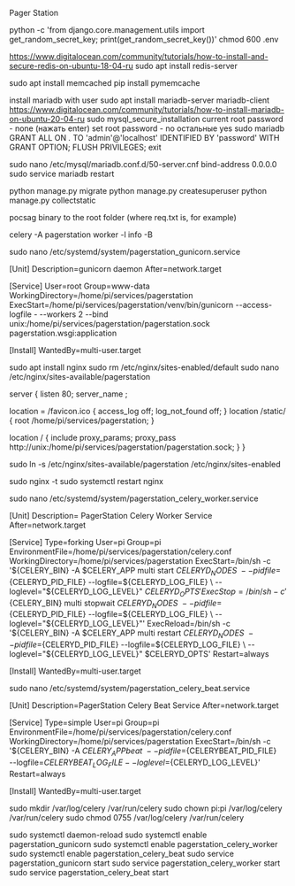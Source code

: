 
Pager Station

python -c 'from django.core.management.utils import get_random_secret_key; print(get_random_secret_key())'
chmod 600 .env

https://www.digitalocean.com/community/tutorials/how-to-install-and-secure-redis-on-ubuntu-18-04-ru
sudo apt install redis-server

sudo apt install memcached
pip install pymemcache

install mariadb with user
sudo apt install mariadb-server mariadb-client
https://www.digitalocean.com/community/tutorials/how-to-install-mariadb-on-ubuntu-20-04-ru 
sudo mysql_secure_installation
current root password - none (нажать enter)
set root password - no
остальные yes
sudo mariadb
GRANT ALL ON *.* TO 'admin'@'localhost' IDENTIFIED BY 'password' WITH GRANT OPTION;
FLUSH PRIVILEGES;
exit

sudo nano /etc/mysql/mariadb.conf.d/50-server.cnf
bind-address 0.0.0.0
sudo service mariadb restart

python manage.py migrate
python manage.py createsuperuser
python manage.py collectstatic

pocsag binary to the root folder (where req.txt is, for example)

celery -A pagerstation worker -l info -B

sudo nano /etc/systemd/system/pagerstation_gunicorn.service

[Unit]
Description=gunicorn daemon
After=network.target

[Service]
User=root
Group=www-data
WorkingDirectory=/home/pi/services/pagerstation
ExecStart=/home/pi/services/pagerstation/venv/bin/gunicorn --access-logfile - --workers 2 --bind unix:/home/pi/services/pagerstation/pagerstation.sock pagerstation.wsgi:application

[Install]
WantedBy=multi-user.target



sudo apt install nginx
sudo rm /etc/nginx/sites-enabled/default
sudo nano /etc/nginx/sites-available/pagerstation

server {
listen 80;
server_name ;

location = /favicon.ico { access_log off; log_not_found off; }
location /static/ {
root /home/pi/services/pagerstation;
}

location / {
include proxy_params;
proxy_pass http://unix:/home/pi/services/pagerstation/pagerstation.sock;
}
}

sudo ln -s /etc/nginx/sites-available/pagerstation /etc/nginx/sites-enabled

sudo nginx -t
sudo systemctl restart nginx



sudo nano /etc/systemd/system/pagerstation_celery_worker.service

[Unit]
Description= PagerStation Celery Worker Service
After=network.target

[Service]
Type=forking
User=pi
Group=pi
EnvironmentFile=/home/pi/services/pagerstation/celery.conf
WorkingDirectory=/home/pi/services/pagerstation
ExecStart=/bin/sh -c '${CELERY_BIN} -A $CELERY_APP multi start $CELERYD_NODES \
    --pidfile=${CELERYD_PID_FILE} --logfile=${CELERYD_LOG_FILE} \
    --loglevel="${CELERYD_LOG_LEVEL}" $CELERYD_OPTS'
ExecStop=/bin/sh -c '${CELERY_BIN} multi stopwait $CELERYD_NODES \
    --pidfile=${CELERYD_PID_FILE} --logfile=${CELERYD_LOG_FILE} \
    --loglevel="${CELERYD_LOG_LEVEL}"'
ExecReload=/bin/sh -c '${CELERY_BIN} -A $CELERY_APP multi restart $CELERYD_NODES \
    --pidfile=${CELERYD_PID_FILE} --logfile=${CELERYD_LOG_FILE} \
    --loglevel="${CELERYD_LOG_LEVEL}" $CELERYD_OPTS'
Restart=always

[Install]
WantedBy=multi-user.target

sudo nano /etc/systemd/system/pagerstation_celery_beat.service

[Unit]
Description=PagerStation Celery Beat Service
After=network.target

[Service]
Type=simple
User=pi
Group=pi
EnvironmentFile=/home/pi/services/pagerstation/celery.conf
WorkingDirectory=/home/pi/services/pagerstation
ExecStart=/bin/sh -c '${CELERY_BIN} -A ${CELERY_APP} beat  \
    --pidfile=${CELERYBEAT_PID_FILE} \
    --logfile=${CELERYBEAT_LOG_FILE} --loglevel=${CELERYD_LOG_LEVEL}'
Restart=always

[Install]
WantedBy=multi-user.target

sudo mkdir /var/log/celery /var/run/celery
sudo chown pi:pi /var/log/celery /var/run/celery 
sudo chmod 0755 /var/log/celery /var/run/celery

sudo systemctl daemon-reload
sudo systemctl enable pagerstation_gunicorn
sudo systemctl enable pagerstation_celery_worker
sudo systemctl enable pagerstation_celery_beat
sudo service pagerstation_gunicorn start
sudo service pagerstation_celery_worker start
sudo service pagerstation_celery_beat start

